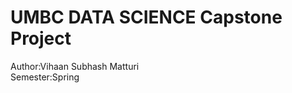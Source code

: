 # UMBC DATA SCIENCE Capstone Project 
Author:Vihaan Subhash Matturi                                                                                                   
Semester:Spring
